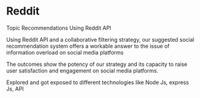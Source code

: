 # Reddit
Topic Recommendations Using Reddit API

Using Reddit API and a collaborative filtering strategy, our suggested social recommendation system offers a workable answer to the issue of information overload on social media platforms 

The outcomes show the potency of our strategy and its capacity to raise user satisfaction and engagement on social media platforms.

 Explored and got exposed to different technologies like Node Js, express Js, API
